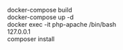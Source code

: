 docker-compose build  
docker-compose up -d  
docker exec -it php-apache /bin/bash  
127.0.0.1  
composer install